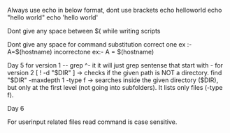 Always use echo in below format, dont use brackets
echo helloworld
echo "hello world"
echo 'hello world'

Dont give any space between $( while writing scripts

Dont give any space for command substitution
correct one ex :- A=$(hostname)
incorrectone ex:- A = $(hostname)

Day 5
for version 1  -- grep ^- it it will just grep sentense that start with - 
for version 2
   [ ! -d "$DIR" ] → checks if the given path is NOT a directory.
   find "$DIR" -maxdepth 1 -type f → searches inside the given directory ($DIR), but only at the first level (not going into subfolders). It lists only files (-type f).

Day 6

For userinput related files read command is case sensitive.

